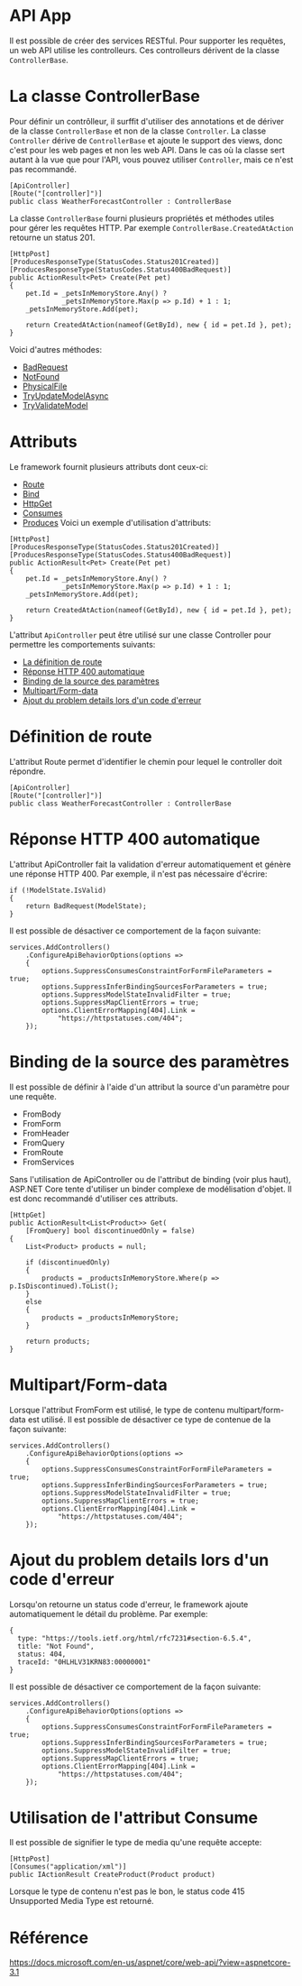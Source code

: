 # API App
Il est possible de créer des services RESTful. Pour supporter les requêtes, un web API utilise les controlleurs. Ces controlleurs dérivent de la classe `ControllerBase`.

# La classe ControllerBase
Pour définir un contrôlleur, il surffit d'utiliser des annotations et de dériver de la classe `ControllerBase` et non de la classe `Controller`. La classe `Controller` dérive de `ControllerBase` et ajoute le support des views, donc c'est pour les web pages et non les web API. Dans le cas où la classe sert autant à la vue que pour l'API, vous pouvez utiliser `Controller`, mais ce n'est pas recommandé.

```
[ApiController]
[Route("[controller]")]
public class WeatherForecastController : ControllerBase
```

La classe `ControllerBase` fourni plusieurs propriétés et méthodes utiles pour gérer les requêtes HTTP. Par exemple `ControllerBase.CreatedAtAction` retourne un status 201.

```
[HttpPost]
[ProducesResponseType(StatusCodes.Status201Created)]
[ProducesResponseType(StatusCodes.Status400BadRequest)]
public ActionResult<Pet> Create(Pet pet)
{
    pet.Id = _petsInMemoryStore.Any() ? 
             _petsInMemoryStore.Max(p => p.Id) + 1 : 1;
    _petsInMemoryStore.Add(pet);

    return CreatedAtAction(nameof(GetById), new { id = pet.Id }, pet);
}
```

Voici d'autres méthodes:
- [BadRequest](https://docs.microsoft.com/en-us/dotnet/api/microsoft.aspnetcore.mvc.controllerbase.badrequest?view=aspnetcore-3.1)
- [NotFound](https://docs.microsoft.com/en-us/dotnet/api/microsoft.aspnetcore.mvc.controllerbase.notfound?view=aspnetcore-3.1)
- [PhysicalFile](https://docs.microsoft.com/en-us/dotnet/api/microsoft.aspnetcore.mvc.controllerbase.physicalfile?view=aspnetcore-3.1)
- [TryUpdateModelAsync](https://docs.microsoft.com/en-us/dotnet/api/microsoft.aspnetcore.mvc.controllerbase.tryupdatemodelasync?view=aspnetcore-3.1)
- [TryValidateModel](https://docs.microsoft.com/en-us/dotnet/api/microsoft.aspnetcore.mvc.controllerbase.tryvalidatemodel?view=aspnetcore-3.1)

# Attributs
Le framework fournit plusieurs attributs dont ceux-ci:
- [Route](https://docs.microsoft.com/en-us/dotnet/api/microsoft.aspnetcore.mvc.routeattribute?view=aspnetcore-3.1)
- [Bind](https://docs.microsoft.com/en-us/dotnet/api/microsoft.aspnetcore.mvc.bindattribute?view=aspnetcore-3.1)
- [HttpGet](https://docs.microsoft.com/en-us/dotnet/api/microsoft.aspnetcore.mvc.httpgetattribute?view=aspnetcore-3.1)
- [Consumes](https://docs.microsoft.com/en-us/dotnet/api/microsoft.aspnetcore.mvc.consumesattribute?view=aspnetcore-3.1)
- [Produces](https://docs.microsoft.com/en-us/dotnet/api/microsoft.aspnetcore.mvc.producesattribute?view=aspnetcore-3.1)
Voici un exemple d'utilisation d'attributs:
```
[HttpPost]
[ProducesResponseType(StatusCodes.Status201Created)]
[ProducesResponseType(StatusCodes.Status400BadRequest)]
public ActionResult<Pet> Create(Pet pet)
{
    pet.Id = _petsInMemoryStore.Any() ? 
             _petsInMemoryStore.Max(p => p.Id) + 1 : 1;
    _petsInMemoryStore.Add(pet);

    return CreatedAtAction(nameof(GetById), new { id = pet.Id }, pet);
}
```

L'attribut `ApiController` peut être utilisé sur une classe Controller pour permettre les comportements suivants:
- [La définition de route](https://docs.microsoft.com/en-us/aspnet/core/web-api/?view=aspnetcore-3.1#attribute-routing-requirement)
- [Réponse HTTP 400 automatique](https://docs.microsoft.com/en-us/aspnet/core/web-api/?view=aspnetcore-3.1#automatic-http-400-responses)
- [Binding de la source des paramètres](https://docs.microsoft.com/en-us/aspnet/core/web-api/?view=aspnetcore-3.1#binding-source-parameter-inference)
- [Multipart/Form-data](https://docs.microsoft.com/en-us/aspnet/core/web-api/?view=aspnetcore-3.1#multipartform-data-request-inference)
- [Ajout du problem details lors d'un code d'erreur](https://docs.microsoft.com/en-us/aspnet/core/web-api/?view=aspnetcore-3.1#problem-details-for-error-status-codes)

# Définition de route
L'attribut Route permet d'identifier le chemin pour lequel le controller doit répondre.

```
[ApiController]
[Route("[controller]")]
public class WeatherForecastController : ControllerBase
```

# Réponse HTTP 400 automatique
L'attribut ApiController fait la validation d'erreur automatiquement et génère une réponse HTTP 400. Par exemple, il n'est pas nécessaire d'écrire:

```
if (!ModelState.IsValid)
{
    return BadRequest(ModelState);
}
```

Il est possible de désactiver ce comportement de la façon suivante:
```
services.AddControllers()
    .ConfigureApiBehaviorOptions(options =>
    {
        options.SuppressConsumesConstraintForFormFileParameters = true;
        options.SuppressInferBindingSourcesForParameters = true;
        options.SuppressModelStateInvalidFilter = true;
        options.SuppressMapClientErrors = true;
        options.ClientErrorMapping[404].Link =
            "https://httpstatuses.com/404";
    });
```

# Binding de la source des paramètres
Il est possible de définir à l'aide d'un attribut la source d'un paramètre pour une requête.
- FromBody
- FromForm
- FromHeader
- FromQuery
- FromRoute
- FromServices

Sans l'utilisation de ApiController ou de l'attribut de binding (voir plus haut), ASP.NET Core tente d'utiliser un binder complexe de modélisation d'objet. Il est donc recommandé d'utiliser ces attributs.

```
[HttpGet]
public ActionResult<List<Product>> Get(
    [FromQuery] bool discontinuedOnly = false)
{
    List<Product> products = null;

    if (discontinuedOnly)
    {
        products = _productsInMemoryStore.Where(p => p.IsDiscontinued).ToList();
    }
    else
    {
        products = _productsInMemoryStore;
    }

    return products;
}
```

# Multipart/Form-data
Lorsque l'attribut FromForm est utilisé, le type de contenu multipart/form-data est utilisé. Il est possible de désactiver ce type de contenue de la façon suivante:
```
services.AddControllers()
    .ConfigureApiBehaviorOptions(options =>
    {
        options.SuppressConsumesConstraintForFormFileParameters = true;
        options.SuppressInferBindingSourcesForParameters = true;
        options.SuppressModelStateInvalidFilter = true;
        options.SuppressMapClientErrors = true;
        options.ClientErrorMapping[404].Link =
            "https://httpstatuses.com/404";
    });
```

# Ajout du problem details lors d'un code d'erreur
Lorsqu'on retourne un status code d'erreur, le framework ajoute automatiquement le détail du problème. Par exemple:
```
{
  type: "https://tools.ietf.org/html/rfc7231#section-6.5.4",
  title: "Not Found",
  status: 404,
  traceId: "0HLHLV31KRN83:00000001"
}
```

Il est possible de désactiver ce comportement de la façon suivante:
```
services.AddControllers()
    .ConfigureApiBehaviorOptions(options =>
    {
        options.SuppressConsumesConstraintForFormFileParameters = true;
        options.SuppressInferBindingSourcesForParameters = true;
        options.SuppressModelStateInvalidFilter = true;
        options.SuppressMapClientErrors = true;
        options.ClientErrorMapping[404].Link =
            "https://httpstatuses.com/404";
    });
```

# Utilisation de l'attribut Consume
Il est possible de signifier le type de media qu'une requête accepte:
```
[HttpPost]
[Consumes("application/xml")]
public IActionResult CreateProduct(Product product)
```

Lorsque le type de contenu n'est pas le bon, le status code 415 Unsupported Media Type est retourné.

# Référence
https://docs.microsoft.com/en-us/aspnet/core/web-api/?view=aspnetcore-3.1